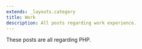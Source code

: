 ```yaml
---
extends: _layouts.category
title: Work
description: All posts regarding work experience.
---
```


These posts are all regarding PHP.
